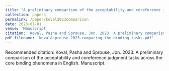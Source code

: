 ```yaml
---
title: "A preliminary comparison of the acceptability and coreference judgment tasks across the core binding phenomena in English"
collection: papers
permalink: /paper/koval2023comparison
date: 2023-01-01
venue: 'Manuscript'
citation: 'Koval, Pasha and Sprouse, Jon. 2023. A preliminary comparison of the acceptability and coreference judgment tasks across the core binding phenomena in English. Manuscript.'
pdf_filename: 'koval&sprouse.2023.comparing.the.binding.tasks.pdf'
---
```

Recommended citation: Koval, Pasha and Sprouse, Jon. 2023. A preliminary comparison of the acceptability and coreference judgment tasks across the core binding phenomena in English. Manuscript.